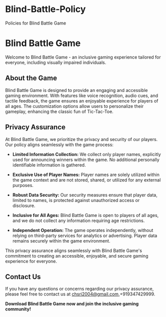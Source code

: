 # Blind-Battle-Policy
Policies for Blind Battle Game 

# Blind Battle Game

Welcome to Blind Battle Game - an inclusive gaming experience tailored for everyone, including visually impaired individuals.

## About the Game

Blind Battle Game is designed to provide an engaging and accessible gaming environment. With features like voice recognition, audio cues, and tactile feedback, the game ensures an enjoyable experience for players of all ages. The customization options allow users to personalize their gameplay, enhancing the classic fun of Tic-Tac-Toe.

## Privacy Assurance

At Blind Battle Game, we prioritize the privacy and security of our players. Our policy aligns seamlessly with the game process:

- **Limited Information Collection:** We collect only player names, explicitly used for announcing winners within the game. No additional personally identifiable information is gathered.

- **Exclusive Use of Player Names:** Player names are solely utilized within the game context and are not stored, shared, or utilized for any external purposes.

- **Robust Data Security:** Our security measures ensure that player data, limited to names, is protected against unauthorized access or disclosure.

- **Inclusive for All Ages:** Blind Battle Game is open to players of all ages, and we do not collect any information requiring age restrictions.

- **Independent Operation:** The game operates independently, without relying on third-party services for analytics or advertising. Player data remains securely within the game environment.

This privacy assurance aligns seamlessly with Blind Battle Game's commitment to creating an accessible, enjoyable, and secure gaming experience for everyone.

## Contact Us

If you have any questions or concerns regarding our privacy assurance, please feel free to contact us at chsri2004@gmail.com,+919347429999.

**Download Blind Battle Game now and join the inclusive gaming community!**
